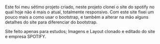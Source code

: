 Este foi meu sétimo projeto criado, neste projeto clonei o site do spotify no qual hoje não é mais o atual, totalmente responsivo. Com este site fixei um pouco mais a como usar o bootstrap, e também a alterar na mão alguns detalhes do site para diferenciar do bootstrap.

Site feito apenas para estudos; Imagens e Layout clonado e editado do site e empresa SPOTIFY.

